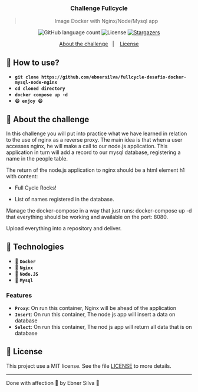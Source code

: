 <h3 align="center">
  Challenge Fullcycle
</h3>

<blockquote align="center">Image Docker with Nginx/Node/Mysql app</blockquote>

<p align="center">
  <img alt="GitHub language count" src="https://img.shields.io/github/languages/count/ebnersilva/fullcycle-desafio-docker-mysql-node-nginx?color=%2304D361">

  <img alt="License" src="https://img.shields.io/badge/license-MIT-%2304D361">

  <a href="https://github.com/ebnersilva/fullcycle-desafio-docker-mysql-node-nginx/stargazers">
    <img alt="Stargazers" src="https://img.shields.io/github/stars/ebnersilva/fullcycle-desafio-docker-mysql-node-nginx?style=social">
  </a>
</p>

<p align="center">
  <a href="#rocket-about-the-app">About the challenge</a>&nbsp;&nbsp;&nbsp;|&nbsp;&nbsp;&nbsp;
  <a href="#memo-license">License</a>
</p>

## :memo: How to use?

- **`git clone https://github.com/ebnersilva/fullcycle-desafio-docker-mysql-node-nginx`**
- **`cd cloned directory`**
- **`docker compose up -d`**
- **`😄 enjoy 😄`**

## :rocket: About the challenge

In this challenge you will put into practice what we have learned in relation to the use of nginx as a reverse proxy. The main idea is that when a user accesses nginx, he will make a call to our node.js application. This application in turn will add a record to our mysql database, registering a name in the people table.

The return of the node.js application to nginx should be a html element h1 with content:

- Full Cycle Rocks!

- List of names registered in the database.

Manage the docker-compose in a way that just runs: docker-compose up -d that everything should be working and available on the port: 8080.

Upload everything into a repository and deliver.

## :memo: Technologies

- :memo: **`Docker`**
- :memo: **`Nginx`**
- :memo: **`Node.JS`**
- :memo: **`Mysql`**

### Features

- **`Proxy`**: On run this container, Nginx will be ahead of the application
- **`Insert`**: On run this container, The node js app will insert a data on database
- **`Select`**: On run this container, The nod js app will return all data that is on database

## :memo: License

This project use a MIT license. See the file [LICENSE](LICENSE.md) to more details.

---

Done with affection 💜 by Ebner Silva :wave: